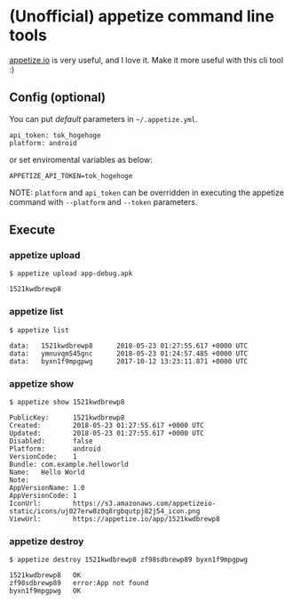 # (Unofficial) appetize command line tools

[appetize.io](https://appetize.io/) is very useful, and I love it.
Make it more useful with this cli tool :)

## Config (optional)

You can put *default* parameters in `~/.appetize.yml`.

```
api_token: tok_hogehoge
platform: android
```

or set enviromental variables as below:

```
APPETIZE_API_TOKEN=tok_hogehoge
```

NOTE: `platform` and `api_token` can be overridden in executing the appetize command with `--platform` and `--token` parameters.

## Execute

### appetize upload

```
$ appetize upload app-debug.apk

1521kwdbrewp8
```

### appetize list

```
$ appetize list

data:   1521kwdbrewp8      2018-05-23 01:27:55.617 +0000 UTC
data:   ymnuvqm545gnc      2018-05-23 01:24:57.485 +0000 UTC
data:   byxn1f9mpgpwg      2017-10-12 13:23:11.871 +0000 UTC
```

### appetize show

```
$ appetize show 1521kwdbrewp8

PublicKey:      1521kwdbrewp8
Created:        2018-05-23 01:27:55.617 +0000 UTC
Updated:        2018-05-23 01:27:55.617 +0000 UTC
Disabled:       false
Platform:       android
VersionCode:    1
Bundle: com.example.helloworld
Name:   Hello World
Note:
AppVersionName: 1.0
AppVersionCode: 1
IconUrl:        https://s3.amazonaws.com/appetizeio-static/icons/uj027erw8z0q8rgbqutpj82j54_icon.png
ViewUrl:        https://appetize.io/app/1521kwdbrewp8
```

### appetize destroy

```
$ appetize destroy 1521kwdbrewp8 zf98sdbrewp89 byxn1f9mpgpwg

1521kwdbrewp8   OK
zf98sdbrewp89   error:App not found
byxn1f9mpgpwg   OK
```
